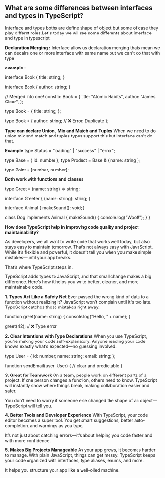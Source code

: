 ## What are some differences between interfaces and types in TypeScript?

Interface and types boths are define shape of object but some of case they play differnt roles.Let's today we wil see some differents about interface and type in typescript

**Declaration Merging :**
Interface allow us declaration merging thats mean we can decalre one or more interface with same name but we can't do that with type

**example** :

interface Book {
title: string;
}

interface Book {
author: string;
}

// Merged into one!
const b: Book = {
title: "Atomic Habits",
author: "James Clear",
};

type Book = {
title: string;
};

type Book = {
author: string; // ❌ Error: Duplicate
};

**Type can declare Union , Mix and Match and Tuples**
When we need to do union mix and match and tuples types support this but interface can't do that.

**Example**
type Status = "loading" | "success" | "error";

type Base = { id: number };
type Product = Base & { name: string };

type Point = [number, number];

**Both work with functions and classes**

type Greet = (name: string) => string;

interface Greeter {
(name: string): string;
}

interface Animal {
makeSound(): void;
}

class Dog implements Animal {
makeSound() {
console.log("Woof!");
}
}

**How does TypeScript help in improving code quality and project maintainability?**

As developers, we all want to write code that works well today, but also stays easy to maintain tomorrow. That’s not always easy with JavaScript. While it’s flexible and powerful, it doesn’t tell you when you make simple mistakes—until your app breaks.

That’s where TypeScript steps in.

TypeScript adds types to JavaScript, and that small change makes a big difference. Here’s how it helps you write better, cleaner, and more maintainable code.

**1. Types Act Like a Safety Net**
Ever passed the wrong kind of data to a function without realizing it? JavaScript won’t complain until it's too late. TypeScript catches those mistakes right away.

function greet(name: string) {
console.log("Hello, " + name);
}

greet(42); // ❌ Type error

**2. Clear Intentions with Type Declarations**
When you use TypeScript, you’re making your code self-explanatory. Anyone reading your code knows exactly what’s expected—no guessing involved.

type User = {
id: number;
name: string;
email: string;
};

function sendEmail(user: User) {
// clear and predictable
}

**3. Great for Teamwork**
On a team, people work on different parts of a project. If one person changes a function, others need to know. TypeScript will instantly show where things break, making collaboration easier and safer.

You don’t need to worry if someone else changed the shape of an object—TypeScript will tell you.

**4. Better Tools and Developer Experience**
With TypeScript, your code editor becomes a super tool. You get smart suggestions, better auto-completion, and warnings as you type.

It’s not just about catching errors—it’s about helping you code faster and with more confidence.

**5. Makes Big Projects Manageable**
As your app grows, it becomes harder to manage. With plain JavaScript, things can get messy. TypeScript keeps your code organized with interfaces, type aliases, enums, and more.

It helps you structure your app like a well-oiled machine.
